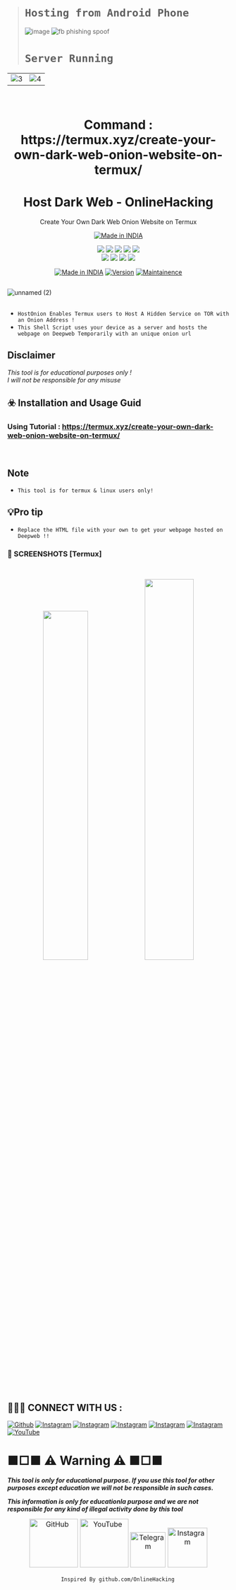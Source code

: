 ># `Hosting from Android Phone`
>
>![image](https://github.com/imvickykumar999/Host-DarkWeb-on-Android/assets/50515418/643557fc-6ef6-43b1-9d5e-34122719cdc3)
>![fb phishing spoof](https://github.com/imvickykumar999/Host-DarkWeb-on-Android/assets/50515418/1a391517-9cb0-4382-b528-d3aa5349f5f0)
>
># `Server Running`

<table>
<tr>
<td><img src="https://github.com/imvickykumar999/Host-DarkWeb-on-Android/assets/50515418/1bbda067-758e-43f5-b697-afa11e3ea9b0" alt="3"></td>
<td><img src="https://github.com/imvickykumar999/Host-DarkWeb-on-Android/assets/50515418/e51c4179-16fc-43b2-a396-a11db7632c62" alt="4"></td>
</tr>

</table>

<br>

<h1 align="center">
<p> 
      Command : https://termux.xyz/create-your-own-dark-web-onion-website-on-termux/
</p>
</h1>

<h1 align="center">Host Dark Web - OnlineHacking</h1>
<p align="center">
  Create Your Own Dark Web Onion Website on Termux
</p>
<p align="center">
<a href="https://termux.xyz/create-your-own-dark-web-onion-website-on-termux/"><img title="Made in INDIA" src="https://img.shields.io/badge/MADE%20IN-INDIA-SCRIPT?colorA=%23ff8100&colorB=%23017e40&colorC=%23ff0000&style=for-the-badge"></a>
</p>

</p>


<p align="center">
    <img src="https://img.shields.io/badge/Version-1.2-blue?style=for-the-badge&color=blue">
     <img src="https://img.shields.io/github/stars/OnlineHacKing/HostDarkWeb?style=for-the-badge&color=magenta">
  <img src="https://img.shields.io/github/forks/OnlineHacKing/HostDarkWeb?color=cyan&style=for-the-badge&color=purple">
  <img src="https://img.shields.io/github/issues/OnlineHacKing/HostDarkWeb?color=red&style=for-the-badge">
    <img src="https://img.shields.io/github/license/OnlineHacKing/HostDarkWeb?style=for-the-badge&color=blue">
<br>
    <img src="https://img.shields.io/badge/Author-SUMAN-green?style=flat-square">
    <img src="https://img.shields.io/badge/Open%20Source-No-orange?style=flat-square">
    <img src="https://img.shields.io/badge/Maintained-Yes-cyan?style=flat-square">
    <img src="https://img.shields.io/badge/Written%20In-Shell-blue?style=flat-square">
</p>

<p align="center">
<a href="https://termux.xyz/hack-install-free-fire-phishing-tool-with-termux/"><img title="Made in INDIA" src="https://img.shields.io/badge/Tool-HostDarkWeb-green.svg"></a>
<a href="https://termux.xyz/hack-install-free-fire-phishing-tool-with-termux/"><img title="Version" src="https://img.shields.io/badge/Version-1.2-green.svg?style=flat-square"></a>
<a href="https://termux.xyz/hack-install-free-fire-phishing-tool-with-termux/"><img title="Maintainence" src="https://img.shields.io/badge/Admin-SUMAN-green.svg"></a>
</p>

##

<p align="center">

![unnamed (2)](https://raw.githubusercontent.com/OnlineHacKing/HostDarkWeb/main/OnlineHacking/HostDarkWeb.webp)

</p>


##

* `HostOnion Enables Termux users to Host A Hidden Service on TOR with an Onion Address !`
* `This Shell Script uses your device as a server and hosts the webpage on Deepweb Temporarily with an unique onion url`

## Disclaimer
*This tool is for educational purposes only !*<br />
*I will not be responsible for any misuse*

## ☣️ Installation and Usage Guid

### Using Tutorial : https://termux.xyz/create-your-own-dark-web-onion-website-on-termux/
<p><br /></p>

## Note
* `This tool is for termux & linux users only!`


## 💡Pro tip 
* `Replace the HTML file with your own to get your webpage hosted on Deepweb !!`



### 📸 SCREENSHOTS [Termux]

<br>
<p align="center">
<p align="center">
<img width="45%" src="https://github.com/OnlineHacKing/HostDarkWeb/raw/main/OnlineHacking/Create%20Your%20Own%20Dark%20Web%20Onion%20Website%20on%20Termux%20(1).webp"/>
<img width="47%" src="https://github.com/OnlineHacKing/HostDarkWeb/blob/main/OnlineHacking/Create%20Your%20Own%20Dark%20Web%20Onion%20Website%20on%20Termux%20(2).webp?raw=true"/>
</p>




## 👨🏻‍💻 CONNECT WITH US :


<a href="https://github.com/OnlineHacKing"><img title="Github" src="https://img.shields.io/badge/Online-hacking-brightgreen?style=for-the-badge&logo=github"></a>
[![Instagram](https://img.shields.io/badge/INSTAGRAM-FOLLOW-red?style=for-the-badge&logo=instagram)](https://www.instagram.com/suman333mondal/)
[![Instagram](https://img.shields.io/badge/WEBSITE-VISIT-yellow?style=for-the-badge&logo=blogger)](https://www.termux.xyz)
[![Instagram](https://img.shields.io/badge/LINKEDIN-CONNECT-red?style=for-the-badge&logo=linkedin)](https://www.linkedin.com/in/sumam333mondal/)
[![Instagram](https://img.shields.io/badge/FACEBOOK-LIKE-red?style=for-the-badge&logo=facebook)](https://fb.com/onlinehacking)
[![Instagram](https://img.shields.io/badge/TELEGRAM-CHANNEL-red?style=for-the-badge&logo=telegram)](https://telegram.dog/OnlineHacking)
<a href="https://www.youtube.com/@onlinehacking"><img title="YouTube" src="https://img.shields.io/badge/YouTube-Online Hacking-red?style=for-the-badge&logo=Youtube"></a>


# ■□■ ⚠ Warning ⚠ ■□■

***This tool is only for educational purpose. If you use this tool for other purposes except education we will not be responsible in such cases.***

***This information is only for educationla purpose and we are not responsible for any kind of illegal activity done by this tool***


<p style="box-sizing: border-box; color: #24292e; font-family: -apple-system, BlinkMacSystemFont, &quot;Segoe UI&quot;, Helvetica, Arial, sans-serif, &quot;Apple Color Emoji&quot;, &quot;Segoe UI Emoji&quot;; font-size: 16px; margin-bottom: 16px; margin-top: 0px; text-align: center;"><a href="https://github.com/OnlineHacking/" style="background-color: initial; box-sizing: border-box; text-decoration-line: none;"><img alt="GitHub" height="110" src="https://user-images.githubusercontent.com/64035221/96459220-834c7e00-123f-11eb-8417-534058a7ba62.png" style="background-color: var(--color-bg-primary); border-style: none; box-sizing: initial; max-width: 100%;" width="110" />&nbsp;</a><a href="https://www.youtube.com/channel/UC8pmZJAlagdZ7bb0TBlogYw" rel="nofollow" style="background-color: initial; box-sizing: border-box; text-decoration-line: none;"><img alt="YouTube" height="110" src="https://user-images.githubusercontent.com/64035221/96456596-4f238e00-123c-11eb-821e-85e9aaa3faec.png" style="background-color: var(--color-bg-primary); border-style: none; box-sizing: initial; max-width: 100%;" width="110" />&nbsp;</a><a href="https://telegram.dog/OnlineHacking" rel="nofollow" style="background-color: initial; box-sizing: border-box; text-decoration-line: none;"><img alt="Telegram" height="80" src="https://user-images.githubusercontent.com/64035221/96461243-c576bf00-1241-11eb-8fdf-139b4859bfb0.png" style="background-color: var(--color-bg-primary); border-style: none; box-sizing: initial; max-width: 100%;" width="80" />&nbsp;</a><a href="https://www.instagram.com/suman333mondal/" rel="nofollow" style="background-color: initial; box-sizing: border-box; text-decoration-line: none;"><img alt="Instagram" height="90" src="https://user-images.githubusercontent.com/64035221/96461629-3d44e980-1242-11eb-8691-46dd14355085.png" style="background-color: var(--color-bg-primary); border-style: none; box-sizing: initial; max-width: 100%;" width="90" /></a></p>



                     Inspired By github.com/OnlineHacking

